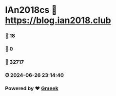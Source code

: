 # IAn2018cs :link: https://blog.ian2018.club 
### :page_facing_up: [18](https://blog.ian2018.club/tag.html) 
### :speech_balloon: 0 
### :hibiscus: 32717 
### :alarm_clock: 2024-06-26 23:14:40 
### Powered by :heart: [Gmeek](https://github.com/Meekdai/Gmeek)
